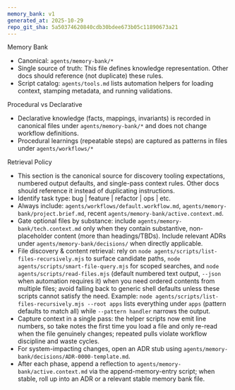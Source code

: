 ```yaml
---
memory_bank: v1
generated_at: 2025-10-29
repo_git_sha: 5a50374620840cdb30bdee673b05c11890673a21
---
```


Memory Bank

- Canonical: `agents/memory-bank/*`
- Single source of truth: This file defines knowledge representation. Other docs should reference (not duplicate) these rules.
- Script catalog: `agents/tools.md` lists automation helpers for loading context, stamping metadata, and running validations.

Procedural vs Declarative

- Declarative knowledge (facts, mappings, invariants) is recorded in canonical files under `agents/memory-bank/*` and does not change workflow definitions.
- Procedural learnings (repeatable steps) are captured as patterns in files under `agents/workflows/*`

Retrieval Policy

- This section is the canonical source for discovery tooling expectations, numbered output defaults, and single-pass context rules. Other docs should reference it instead of duplicating instructions.
- Identify task type: bug | feature | refactor | ops | etc.
- Always include: `agents/workflows/default.workflow.md`, `agents/memory-bank/project.brief.md`, recent `agents/memory-bank/active.context.md`.
- Gate optional files by substance: include `agents/memory-bank/tech.context.md` only when they contain substantive, non-placeholder content (more than headings/TBDs). Include relevant ADRs under `agents/memory-bank/decisions/` when directly applicable.
- File discovery & content retrieval: rely on `node agents/scripts/list-files-recursively.mjs` to surface candidate paths, `node agents/scripts/smart-file-query.mjs` for scoped searches, and `node agents/scripts/read-files.mjs` (default numbered text output, `--json` when automation requires it) when you need ordered contents from multiple files; avoid falling back to generic shell defaults unless these scripts cannot satisfy the need. Example: `node agents/scripts/list-files-recursively.mjs --root apps` lists everything under `apps` (pattern defaults to match all) while `--pattern handler` narrows the output.
- Capture context in a single pass: the helper scripts now emit line numbers, so take notes the first time you load a file and only re-read when the file genuinely changes; repeated pulls violate workflow discipline and waste cycles.
- For system-impacting changes, open an ADR stub using `agents/memory-bank/decisions/ADR-0000-template.md`.
- After each phase, append a reflection to `agents/memory-bank/active.context.md` via the append-memory-entry script; when stable, roll up into an ADR or a relevant stable memory bank file.
